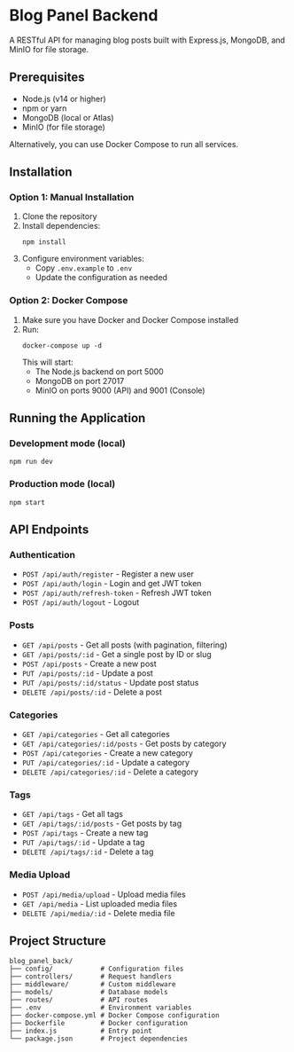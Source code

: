 # Blog Panel Backend

A RESTful API for managing blog posts built with Express.js, MongoDB, and MinIO for file storage.

## Prerequisites

- Node.js (v14 or higher)
- npm or yarn
- MongoDB (local or Atlas)
- MinIO (for file storage)

Alternatively, you can use Docker Compose to run all services.

## Installation

### Option 1: Manual Installation

1. Clone the repository
2. Install dependencies:
   ```
   npm install
   ```
3. Configure environment variables:
   - Copy `.env.example` to `.env`
   - Update the configuration as needed

### Option 2: Docker Compose

1. Make sure you have Docker and Docker Compose installed
2. Run:
   ```
   docker-compose up -d
   ```
   This will start:
   - The Node.js backend on port 5000
   - MongoDB on port 27017
   - MinIO on ports 9000 (API) and 9001 (Console)

## Running the Application

### Development mode (local)
```
npm run dev
```

### Production mode (local)
```
npm start
```

## API Endpoints

### Authentication
- `POST /api/auth/register` - Register a new user
- `POST /api/auth/login` - Login and get JWT token
- `POST /api/auth/refresh-token` - Refresh JWT token
- `POST /api/auth/logout` - Logout

### Posts
- `GET /api/posts` - Get all posts (with pagination, filtering)
- `GET /api/posts/:id` - Get a single post by ID or slug
- `POST /api/posts` - Create a new post
- `PUT /api/posts/:id` - Update a post
- `PUT /api/posts/:id/status` - Update post status
- `DELETE /api/posts/:id` - Delete a post

### Categories
- `GET /api/categories` - Get all categories
- `GET /api/categories/:id/posts` - Get posts by category
- `POST /api/categories` - Create a new category
- `PUT /api/categories/:id` - Update a category
- `DELETE /api/categories/:id` - Delete a category

### Tags
- `GET /api/tags` - Get all tags
- `GET /api/tags/:id/posts` - Get posts by tag
- `POST /api/tags` - Create a new tag
- `PUT /api/tags/:id` - Update a tag
- `DELETE /api/tags/:id` - Delete a tag

### Media Upload
- `POST /api/media/upload` - Upload media files
- `GET /api/media` - List uploaded media files
- `DELETE /api/media/:id` - Delete media file

## Project Structure

```
blog_panel_back/
├── config/            # Configuration files
├── controllers/       # Request handlers
├── middleware/        # Custom middleware
├── models/            # Database models
├── routes/            # API routes
├── .env               # Environment variables
├── docker-compose.yml # Docker Compose configuration
├── Dockerfile         # Docker configuration
├── index.js           # Entry point
└── package.json       # Project dependencies
``` 